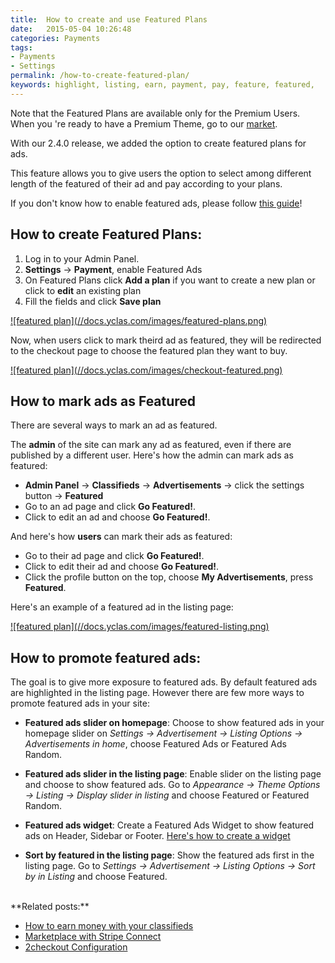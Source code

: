 ```yaml
---
title:  How to create and use Featured Plans
date:   2015-05-04 10:26:48
categories: Payments
tags: 
- Payments
- Settings
permalink: /how-to-create-featured-plan/
keywords: highlight, listing, earn, payment, pay, feature, featured, 
---
```

Note that the Featured Plans are available only for the Premium Users. When you 're ready to have a Premium Theme, go to our [market](https://selfhosted.yclas.com/).

With our 2.4.0 release, we added the option to create featured plans for ads.

This feature allows you to give users the option to select among different length of the featured of their ad and pay according to your plans.

If you don't know how to enable featured ads, please follow [this guide](http://docs.yclas.com/setup-payment-gateways/)!


## How to create Featured Plans:

1. Log in to your Admin Panel.
2. **Settings** -> **Payment**, enable Featured Ads
3. On Featured Plans click **Add a plan** if you want to create a new plan or click to **edit** an existing plan  
4. Fill the fields and click **Save plan**

<a href="{{ site.baseurl }}/images/featured-plans.png" class="thumbnail gallery-item" data-gallery>
![featured plan](//docs.yclas.com/images/featured-plans.png)
</a>

Now, when users click to mark theird ad as featured, they will be redirected to the checkout page to choose the featured plan they want to buy.

<a href="{{ site.baseurl }}/images/checkout-featured.png" class="thumbnail gallery-item" data-gallery>
![featured plan](//docs.yclas.com/images/checkout-featured.png)
</a>

## How to mark ads as Featured

There are several ways to mark an ad as featured. 

The **admin** of the site can mark any ad as featured, even if there are published by a different user. Here's how the admin can mark ads as featured:

+ **Admin Panel** -> **Classifieds** -> **Advertisements** -> click the settings button -> **Featured**
+ Go to an ad page and click **Go Featured!**.
+ Click to edit an ad and choose **Go Featured!**. 

And here's how **users** can mark their ads as featured:

+ Go to their ad page and click **Go Featured!**.
+ Click to edit their ad and choose **Go Featured!**.
+ Click the profile button on the top, choose **My Advertisements**, press **Featured**. 

Here's an example of a featured ad in the listing page:

<a href="{{ site.baseurl }}/images/featured-listing.png" class="thumbnail gallery-item" data-gallery>
![featured plan](//docs.yclas.com/images/featured-listing.png)
</a>	

## How to promote featured ads:

The goal is to give more exposure to featured ads. By default featured ads are highlighted in the listing page. However there are few more ways to promote featured ads in your site:

+ **Featured ads slider on homepage**: Choose to show featured ads in your homepage slider on _Settings -> Advertisement -> Listing Options -> Advertisements in home_, choose Featured Ads or Featured Ads Random.

+ **Featured ads slider in the listing page**: Enable slider on the listing page and choose to show featured ads. Go to _Appearance -> Theme Options -> Listing -> Display slider in listing_ and choose Featured or Featured Random.

+ **Featured ads widget**: Create a Featured Ads Widget to show featured ads on Header, Sidebar or Footer. [Here's how to create a widget](https://docs.yclas.com/overview-of-widgets/)

+ **Sort by featured in the listing page**: Show the featured ads first in the listing page. Go to _Settings -> Advertisement -> Listing Options -> Sort by in Listing_ and choose Featured.

<br>
**Related posts:**

+ [How to earn money with your classifieds](http://docs.yclas.com/how-to-earn-money/)
+ [Marketplace with Stripe Connect](http://docs.yclas.com/stripe/)
+ [2checkout Configuration](http://docs.yclas.com/2checkout-configuration/)
